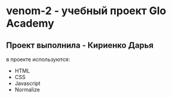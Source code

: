 # venom-2 - учебный проект Glo Academy

## Проект выполнила - Кириенко Дарья

в проекте используются: 
- HTML
- CSS
- Javascript
- Normalize

